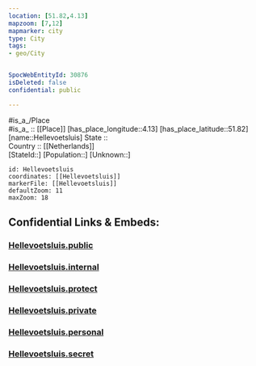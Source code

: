 ```yaml
---
location: [51.82,4.13] 
mapzoom: [7,12] 
mapmarker: city 
type: City
tags:
- geo/City


SpocWebEntityId: 30876
isDeleted: false
confidential: public

---
```

#is_a_/Place  
#is_a_ :: [[Place]] 
[has_place_longitude::4.13] 
[has_place_latitude::51.82] 
[name::Hellevoetsluis] 
State ::  
Country :: [[Netherlands]]  
[StateId::] 
[Population::] 
[Unknown::] 


```leaflet
id: Hellevoetsluis
coordinates: [[Hellevoetsluis]] 
markerFile: [[Hellevoetsluis]] 
defaultZoom: 11 
maxZoom: 18
```


## Confidential Links & Embeds: 

### [Hellevoetsluis.public](/_public/\Earth\Continent\Europe\Europe~West\Netherlands\Provinces~Netherlands\Zuid-Holland\CityHellevoetsluis.public.md) 

### [Hellevoetsluis.internal](/_internal/\Earth\Continent\Europe\Europe~West\Netherlands\Provinces~Netherlands\Zuid-Holland\CityHellevoetsluis.internal.md) 

### [Hellevoetsluis.protect](/_protect/\Earth\Continent\Europe\Europe~West\Netherlands\Provinces~Netherlands\Zuid-Holland\CityHellevoetsluis.protect.md) 

### [Hellevoetsluis.private](/_private/\Earth\Continent\Europe\Europe~West\Netherlands\Provinces~Netherlands\Zuid-Holland\CityHellevoetsluis.private.md) 

### [Hellevoetsluis.personal](/_personal/\Earth\Continent\Europe\Europe~West\Netherlands\Provinces~Netherlands\Zuid-Holland\CityHellevoetsluis.personal.md) 

### [Hellevoetsluis.secret](/_secret/\Earth\Continent\Europe\Europe~West\Netherlands\Provinces~Netherlands\Zuid-Holland\CityHellevoetsluis.secret.md)

